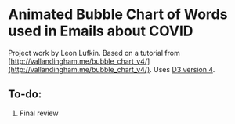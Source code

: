# Animated Bubble Chart of Words used in Emails about COVID

Project work by Leon Lufkin.
Based on a tutorial from [http://vallandingham.me/bubble_chart_v4/](http://vallandingham.me/bubble_chart_v4/).
Uses [D3 version 4](https://d3js.org/).

## To-do:
1. Final review
